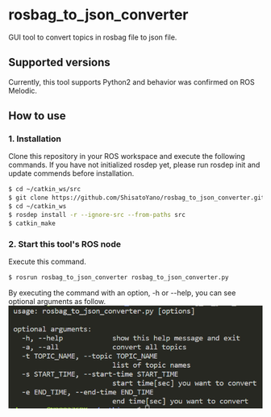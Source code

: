 # rosbag_to_json_converter
GUI tool to convert topics in rosbag file to json file.  

## Supported versions
Currently, this tool supports Python2 and behavior was confirmed on ROS Melodic.

## How to use
### 1. Installation
Clone this repository in your ROS workspace and execute the following commands.  If you have not initialized rosdep yet, please run rosdep init and update commends before installation.  
```bash
$ cd ~/catkin_ws/src
$ git clone https://github.com/ShisatoYano/rosbag_to_json_converter.git
$ cd ~/catkin_ws
$ rosdep install -r --ignore-src --from-paths src
$ catkin_make
```

### 2. Start this tool's ROS node
Execute this command.  
```bash
$ rosrun rosbag_to_json_converter rosbag_to_json_converter.py
```

By executing the command with an option, -h or --help, you can see optional arguments as follow.  
![](images/optional_arguments.png)  

